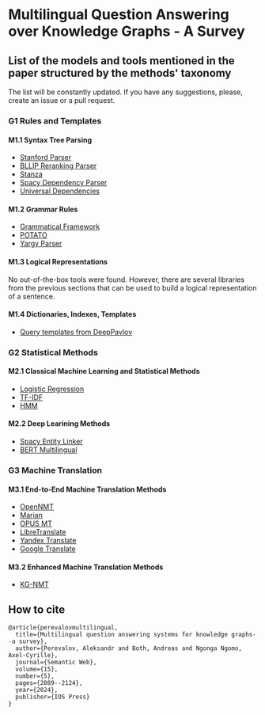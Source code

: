 # Multilingual Question Answering over Knowledge Graphs - A Survey

## List of the models and tools mentioned in the paper structured by the methods' taxonomy

The list will be constantly updated. If you have any suggestions, please, create an issue or a pull request.

### G1 Rules and Templates

#### M1.1 Syntax Tree Parsing

* [Stanford Parser](https://nlp.stanford.edu/software/lex-parser.shtml)
* [BLLIP Reranking Parser](https://github.com/BLLIP/bllip-parser)
* [Stanza](https://stanfordnlp.github.io/stanza/)
* [Spacy Dependency Parser](https://spacy.io/api/dependencyparser)
* [Universal Dependencies](https://universaldependencies.org/)

#### M1.2 Grammar Rules

* [Grammatical Framework](https://www.grammaticalframework.org/)
* [POTATO](https://github.com/adaamko/POTATO)
* [Yargy Parser](https://github.com/natasha/yargy)

#### M1.3 Logical Representations

No out-of-the-box tools were found. However, there are several libraries from the previous sections that can be used to build a logical representation of a sentence.

#### M1.4 Dictionaries, Indexes, Templates

* [Query templates from DeepPavlov](http://docs.deeppavlov.ai/en/master/features/models/kbqa.html#how-do-i-adding-templates-for-new-sparql-queries)

### G2 Statistical Methods

#### M2.1 Classical Machine Learning and Statistical Methods

* [Logistic Regression](https://scikit-learn.org/stable/modules/generated/sklearn.linear_model.LogisticRegression.html)
* [TF-IDF](https://scikit-learn.org/stable/modules/generated/sklearn.feature_extraction.text.TfidfVectorizer.html)
* [HMM](https://github.com/hmmlearn/hmmlearn)


#### M2.2 Deep Learining Methods

* [Spacy Entity Linker](https://spacy.io/api/entitylinker)
* [BERT Multilingual](https://huggingface.co/bert-base-multilingual-cased)

### G3 Machine Translation

#### M3.1 End-to-End Machine Translation Methods

* [OpenNMT](http://opennmt.net/OpenNMT-py/)
* [Marian](https://marian-nmt.github.io/)
* [OPUS MT](https://github.com/Helsinki-NLP/Opus-MT)
* [LibreTranslate](https://libretranslate.com/)
* [Yandex Translate](https://translate.yandex.com/)
* [Google Translate](https://translate.google.com/)

#### M3.2 Enhanced Machine Translation Methods

* [KG-NMT](https://github.com/dice-group/KG-NMT)

## How to cite

```
@article{perevalovmultilingual,
  title={Multilingual question answering systems for knowledge graphs--a survey},
  author={Perevalov, Aleksandr and Both, Andreas and Ngonga Ngomo, Axel-Cyrille},
  journal={Semantic Web},
  volume={15},
  number={5},
  pages={2089--2124},
  year={2024},
  publisher={IOS Press}
}
```